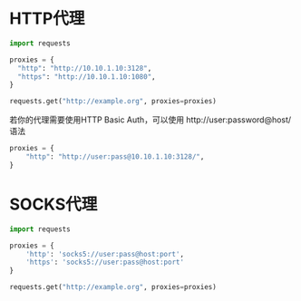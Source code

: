 # HTTP代理

```python
import requests

proxies = {
  "http": "http://10.10.1.10:3128",
  "https": "http://10.10.1.10:1080",
}

requests.get("http://example.org", proxies=proxies)
```

若你的代理需要使用HTTP Basic Auth，可以使用 http://user:password@host/ 语法

```python
proxies = {
    "http": "http://user:pass@10.10.1.10:3128/",
}
```

# SOCKS代理

```python
import requests

proxies = {
    'http': 'socks5://user:pass@host:port',
    'https': 'socks5://user:pass@host:port'
}

requests.get("http://example.org", proxies=proxies)
```
